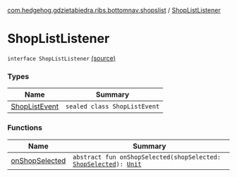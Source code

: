 [com.hedgehog.gdzietabiedra.ribs.bottomnav.shopslist](../index.md) / [ShopListListener](./index.md)

# ShopListListener

`interface ShopListListener` [(source)](https://github.com/asvid/GdzieTaBiedra/tree/master/app/src/main/java/com/hedgehog/gdzietabiedra/ribs/bottomnav/shopslist/ShopListListener.kt#L6)

### Types

| Name | Summary |
|---|---|
| [ShopListEvent](-shop-list-event/index.md) | `sealed class ShopListEvent` |

### Functions

| Name | Summary |
|---|---|
| [onShopSelected](on-shop-selected.md) | `abstract fun onShopSelected(shopSelected: `[`ShopSelected`](-shop-list-event/-shop-selected/index.md)`): `[`Unit`](https://kotlinlang.org/api/latest/jvm/stdlib/kotlin/-unit/index.html) |

